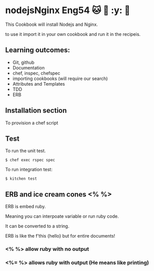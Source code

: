 # nodejsNginx Eng54 :cat: :taco: :y: :monkey:

This Cookbook will install Nodejs and Nginx.

to use it import it in your own cookbook and run it in the recipeis.

## Learning outcomes:
- Git, github
- Documentation
- chef, inspec, chefspec
- importing cookbooks (will require our search)
- Attributes and Templates
- TDD
- ERB

## Installation section

To provision a chef script

## Test

To run the unit test.

```
$ chef exec rspec spec
```

To run integration test:

```
$ kitchen test
```
## ERB and ice cream cones <% %>

ERB is embed ruby.

Meaning you can interpoate variable or run ruby code.

It can be converted to a string.

ERB is like the f'this {hello} but for entire documents!

### <% %> allow ruby with no output

### <%= %> allows ruby with output (He means like printing)
